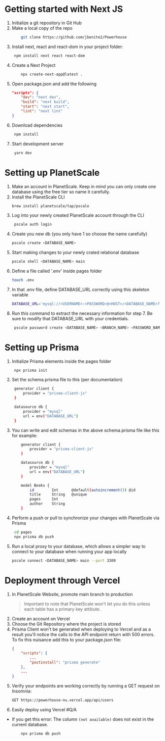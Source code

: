 # Getting started with Next JS

1. Initialize a git repository in Git Hub
2. Make a local copy of the repo
    ```bash
        git clone https://github.com/jbenite2/Powerhouse
    ```
3. Install next, react and react-dom in your project folder:
   ```bash
    npm install next react react-dom
    ```
4. Create a Next Project
    ```bash
        npx create-next-app@latest .
    ``` 
5. Open package.json and add the following 
    ```json
    "scripts": {
        "dev": "next dev",
        "build": "next build",
        "start": "next start",
        "lint": "next lint"
    }
    ```
6. Download dependencies
    ```bash
     npm install
    ```
7. Start development server
    ```bash
     yarn dev
    ```

# Setting up PlanetScale

1. Make an account in PlanetScale. Keep in mind you can only create one database using the free tier so name it carefully. 
2. Install the PlanetScale CLI
    ```bash
    brew install planetscale/tap/pscale
    ```
3. Log into your newly created PlanetScale account through the CLI
   ```bash
    pscale auth login
   ```
4. Create you new db (you only have 1 so choose the name carefully)
    ```bash
    pscale create <DATABASE_NAME>
    ``` 
5. Start making changes to your newly crated relational database
    ```bash
    pscale shell <DATABASE_NAME> main
    ```
6. Define a file called '.env' inside pages folder
    ```bash
    touch .env
    ```
7. In that .env file, define DATABASE_URL correctly using this skeleton variable
    ```bash
    DATABASE_URL='mysql://<USERNAME>:<PASSWORD>@<HOST>/<DATABASE_NAME>?sslaccept=strict'
    ```
8. Run this command to extract the necessary information for step 7. Be sure to modify that DATABASE_URL with your credentials.
   ```bash
    pscale password create <DATABASE_NAME> <BRANCH_NAME> <PASSWORD_NAME>
    ```
# Setting up Prisma
1. Initialize Prisma elements inside the pages folder
    ```bash
     npx prisma init
    ```
2. Set the schema.prisma file to this (per documentation)
   ```bash
    generator client {
        provider = "prisma-client-js"
    }

    datasource db {
        provider = "mysql"
        url = env("DATABASE_URL")
    }
3. You can write and edit schemas in the above schema.prisma file like this for example:

    ```bash
        generator client {
            provider = "prisma-client-js"
        }

        datasource db {
            provider = "mysql"
            url = env("DATABASE_URL")
        }

        model Books {
            id        Int      @default(autoincrement()) @id
            title     String   @unique
            pages     Int
            author    String
        }
    ```
4. Perform a push or pull to synchronize your changes with PlanetScale via Prisma
    ```bash
     cd pages
     npx prisma db push
    ```
5. Run a local proxy to your database, which allows a simpler way to connect to your database when running your app locally
    ```bash
    pscale connect <DATABASE_NAME> main --port 3309
    ```

# Deployment through Vercel
 1. In PlanetScale Website, promote main branch to production
    > Important to note that PlanetScale won't let you do this unless each table has a primary key attibute.
 2. Create an account on Vercel 
 3. Choose the Git Repository where the project is stored
 4. Prisma Client won't be generated when deploying to Vercel and as a result you'll notice the calls to the API endpoint return with 500 errors. To fix this nuisance add this to your package.json file:
    ```json
    {
        "scripts": {
            ...
            "postinstall": "prisma generate"
        },
        ...
    }
    ```
5. Verify your endpoints are working correctly by running a GET request on Insomnia:
    ```bash
    GET https://powerhouse-nu.vercel.app/api/users
    ```
6. Easily deploy using Vercel
#Q/A
- If you get this error: The column `(not available)` does not exist in the current database.
    ```bash
        npx prisma db push
    ```
